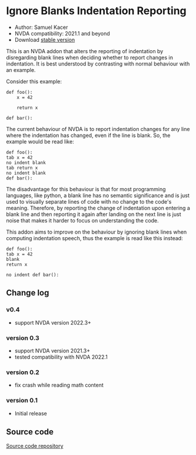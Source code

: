 # Ignore Blanks Indentation Reporting 

* Author: Samuel Kacer
* NVDA compatibility: 2021.1 and beyond
* Download [stable version](https://github.com/SamKacer/IgnoreBlanksIndentation/releases/download/v0.3/ignoreBlanksIndentationReporting-0.3.nvda-addon)

This is an NVDA addon that alters the reporting of indentation by disregarding blank lines when deciding whether to report changes in indentation. It is best understood by contrasting with normal behaviour with an example.

Consider this example:

```
def foo():
	x = 42

	return x

def bar():
```

The current behaviour of NVDA is to report indentation changes for any line where the indentation has changed, even if the line is blank. So, the example would be read like:

```
def foo():
tab x = 42
no indent blank
tab return x
no indent blank
def bar():
```

The disadvantage for this behaviour is that for most programming languages, like python, a blank line has no semantic significance and is just used to visually separate lines of code with no change to the code's meaning. Therefore, by reporting the change of indentation upon entering a blank line and then reporting it again after landing on the next line is just noise that makes it harder to focus on understanding the code.

This addon aims to improve on the behaviour by ignoring blank lines when computing indentation speech, thus the example is read like this instead:

```
def foo():
tab x = 42
blank
return x

no indent def bar():
```

## Change log

### v0.4
* support NVDA version 2022.3+

### version 0.3

* support NVDA version 2021.3+
* tested compatibility with NVDA 2022.1

### version 0.2

* fix crash while reading math content

### version 0.1

* Initial release

## Source code

[Source code repository](https://github.com/SamKacer/IgnoreBlanksIndentation )
